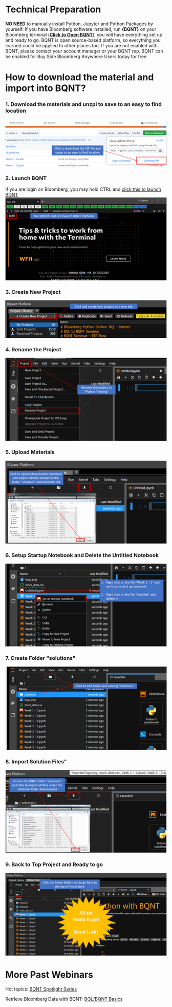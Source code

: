 # Technical Preparation
**NO NEED** to manually install Python, Jupyter and Python Packages by yourself.
If you have Bloomberg software installed, run **{BQNT}** on your Bloomberg terminal ([**Click to Open BQNT**](https://blinks.bloomberg.com/screens/BQNT)), you will have everything set up and ready to go. BQNT is open source-based platform, so everything you learned could be applied to other places too. If you are not enabled with BQNT, please contact your account manager or your BQNT rep. BQNT can be enabled for Buy Side Bloomberg Anywhere Users today for free.

# How to download the material and import into BQNT?

### 1. Download the materials and unzpi to save to an easy to find location
![Download the materials](https://github.com/yunkanqian/PythonTrainingSetUpInstructions/blob/master/1.PNG)

### 2. Launch BQNT
If you are login on Bloomberg, you may hold CTRL and [click this to launch BQNT](https://blinks.bloomberg.com/screens/BQNT)
![Launch BQNT](https://github.com/yunkanqian/PythonTrainingSetUpInstructions/blob/master/2.PNG)

### 3. Create New Project
![Create New Project](https://github.com/yunkanqian/PythonTrainingSetUpInstructions/blob/master/3.PNG)

### 4. Rename the Project
![Rename the Project](https://github.com/yunkanqian/PythonTrainingSetUpInstructions/blob/master/4.PNG)

### 5. Upload Materials
![Upload Materials](https://github.com/yunkanqian/PythonTrainingSetUpInstructions/blob/master/5.PNG)

### 6. Setup Startup Notebook and Delete the Untitled Notebook
![Setup Startup Notebook](https://github.com/yunkanqian/PythonTrainingSetUpInstructions/blob/master/6.PNG)

### 7. Create Folder "solutions"
![Create Folder solutions](https://github.com/yunkanqian/PythonTrainingSetUpInstructions/blob/master/7.PNG)

### 8. Import Solution Files"
![Import Solution Files](https://github.com/yunkanqian/PythonTrainingSetUpInstructions/blob/master/8.PNG)

### 9. Back to Top Project and Ready to go
![Back to Top Project](https://github.com/yunkanqian/PythonTrainingSetUpInstructions/blob/master/9.PNG)

# More Past Webinars
Hot topics: [BQNT Spotlight Series](https://blinks.bloomberg.com/screens/BQNT%20SPOTLIGHT)

Retrieve Bloomberg Data with BQNT: [BQL/BQNT Basics](https://bloomberg.cwebcast.com/ses/jXAdkrDNj-lPJiwE5vbzIA~~?ek=bbcbe277-1dd1-48cd-91a9-f375453f4c05)
